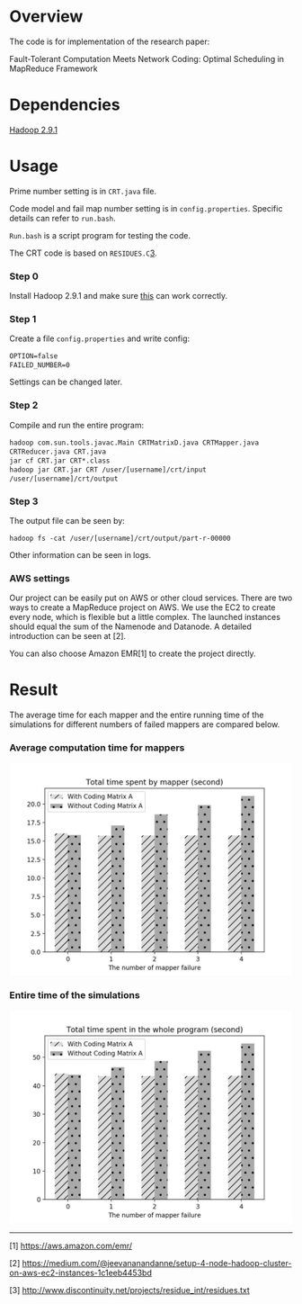 # Overview

The code is for implementation of the research paper:

Fault-Tolerant Computation Meets Network Coding: Optimal Scheduling in MapReduce Framework

# Dependencies

[Hadoop 2.9.1](http://hadoop.apache.org/docs/r2.9.1/index.html)

# Usage

Prime number setting is in `CRT.java` file.

Code model and fail map number setting is in `config.properties`. Specific details can refer to `run.bash`.

`Run.bash` is a script program for testing the code.

The CRT code is based on `RESIDUES.C`[3](http://www.discontinuity.net/projects/residue_int/residues.txt).

### Step 0

Install Hadoop 2.9.1 and make sure [this](https://hadoop.apache.org/docs/stable/hadoop-project-dist/hadoop-common/SingleCluster.html) can work correctly.

### Step 1

Create a file `config.properties` and write config:

    OPTION=false
    FAILED_NUMBER=0
    
Settings can be changed later.

### Step 2

Compile and run the entire program:

    hadoop com.sun.tools.javac.Main CRTMatrixD.java CRTMapper.java CRTReducer.java CRT.java
    jar cf CRT.jar CRT*.class
    hadoop jar CRT.jar CRT /user/[username]/crt/input /user/[username]/crt/output

### Step 3

The output file can be seen by:

    hadoop fs -cat /user/[username]/crt/output/part-r-00000

Other information can be seen in logs.

### AWS settings

Our project can be easily put on AWS or other cloud services. There are two ways to create a MapReduce project on AWS. We use the EC2 to create every node, which is flexible but a little complex. The launched instances should equal the sum of the Namenode and Datanode. A detailed introduction can be seen at [2].

You can also choose Amazon EMR[1] to create the project directly.

# Result

The average time for each mapper and the entire running time of the simulations for different numbers of failed mappers are compared below.

### Average computation time for mappers
![Average computation time for mappers](Pic/img1.jpg)

### Entire time of the simulations
![Entire time of the simulations](Pic/img2.jpg)

------
[1] https://aws.amazon.com/emr/

[2] https://medium.com/@jeevananandanne/setup-4-node-hadoop-cluster-on-aws-ec2-instances-1c1eeb4453bd

[3] http://www.discontinuity.net/projects/residue_int/residues.txt
